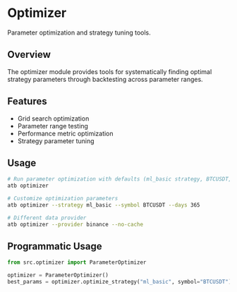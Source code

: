 # Optimizer

Parameter optimization and strategy tuning tools.

## Overview

The optimizer module provides tools for systematically finding optimal strategy parameters through backtesting across parameter ranges.

## Features

- Grid search optimization
- Parameter range testing
- Performance metric optimization
- Strategy parameter tuning

## Usage

```bash
# Run parameter optimization with defaults (ml_basic strategy, BTCUSDT, 30 days)
atb optimizer

# Customize optimization parameters
atb optimizer --strategy ml_basic --symbol BTCUSDT --days 365

# Different data provider
atb optimizer --provider binance --no-cache
```

## Programmatic Usage

```python
from src.optimizer import ParameterOptimizer

optimizer = ParameterOptimizer()
best_params = optimizer.optimize_strategy("ml_basic", symbol="BTCUSDT")
```